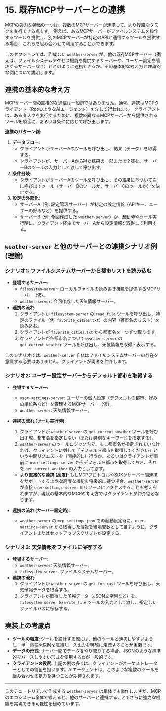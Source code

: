 # 15. 既存MCPサーバーとの連携

MCPの強力な特徴の一つは、複数のMCPサーバーが連携して、より複雑なタスクを実行できる点です。
例えば、あるMCPサーバーがファイルシステムを操作するツールを提供し、別のMCPサーバーが特定のAPIと通信するツールを提供する場合、これらを組み合わせて利用することができます。

このセクションでは、作成した `weather-server` が、他の既存MCPサーバー（例えば、ファイルシステムアクセス機能を提供するサーバーや、ユーザー設定を管理するサーバーなど）とどのように連携できるか、その基本的な考え方と理論的な例について説明します。

## 連携の基本的な考え方

MCPサーバー間の直接的な通信は一般的ではありません。通常、連携はMCPクライアント（RooのようなAIエージェント）を介して行われます。
クライアントは、あるタスクを実行するために、複数の異なるMCPサーバーから提供されるツールを順番に、あるいは条件に応じて呼び出します。

**連携のパターン例**:

1.  **データフロー**:
    *   クライアントがサーバーAのツールを呼び出し、結果（データ）を取得する。
    *   クライアントが、サーバーAから得た結果の一部または全部を、サーバーBのツールの入力として渡して呼び出す。
2.  **条件分岐**:
    *   クライアントがサーバーAのツールを呼び出し、その結果に基づいて次に呼び出すツール（サーバーBのツールか、サーバーCのツールか）を決定する。
3.  **設定の外部化**:
    *   サーバーA（例: 設定管理サーバー）が特定の設定情報（APIキー、ユーザーの好みなど）を提供する。
    *   サーバーB（例: 今回作成した `weather-server`）が、起動時やツール実行時に、クライアント経由でサーバーAから設定情報を取得して利用する。

## `weather-server` と他のサーバーとの連携シナリオ例 (理論)

### シナリオ1: ファイルシステムサーバーから都市リストを読み込む

*   **登場するサーバー**:
    *   `filesystem-server`: ローカルファイルの読み書き機能を提供するMCPサーバー（仮）。
    *   `weather-server`: 今回作成した天気情報サーバー。
*   **連携の流れ**:
    1.  クライアントが `filesystem-server` の `read_file` ツールを呼び出し、特定のファイル（例: `favorite_cities.txt`）の内容（都市名のリスト）を読み込む。
    2.  クライアントが `favorite_cities.txt` から都市名を一つずつ取り出す。
    3.  クライアントが各都市名について `weather-server` の `get_current_weather` ツールを呼び出し、天気情報を取得・表示する。

このシナリオでは、`weather-server` 自体はファイルシステムサーバーの存在を意識する必要はありません。クライアントが両者を仲介します。

### シナリオ2: ユーザー設定サーバーからデフォルト都市を取得する

*   **登場するサーバー**:
    *   `user-settings-server`: ユーザーの個人設定（デフォルトの都市、好みの単位系など）を管理するMCPサーバー（仮）。
    *   `weather-server`: 天気情報サーバー。
*   **連携の流れ (ツール実行時)**:
    1.  クライアントが `weather-server` の `get_current_weather` ツールを呼び出す際、都市名を指定しない（または特別なキーワードを指定する）。
    2.  `weather-server` のツールロジック内で、もし都市名が指定されていなければ、クライアントに対して「デフォルト都市を取得してください」という中間リクエストを（間接的に）行うか、あるいはクライアントが事前に `user-settings-server` からデフォルト都市を取得しておき、それを `get_current_weather` の入力として渡す。
    *   **より直接的な連携 (高度)**: もしMCPプロトコルやSDKがサーバー間連携をサポートするような高度な機能を将来的に持つ場合、`weather-server` が直接 `user-settings-server` のリソースにアクセスすることも考えられますが、現状の基本的なMCPの考え方ではクライアントが仲介役となります。

*   **連携の流れ (サーバー設定時)**:
    *   `weather-server` の `mcp_settings.json` での起動設定時に、`user-settings-server` から取得した情報を環境変数として渡すように、クライアントまたはセットアップスクリプトが設定する。

### シナリオ3: 天気情報をファイルに保存する

*   **登場するサーバー**:
    *   `weather-server`: 天気情報サーバー。
    *   `filesystem-server`: ファイルシステムサーバー。
*   **連携の流れ**:
    1.  クライアントが `weather-server` の `get_forecast` ツールを呼び出し、天気予報データを取得する。
    2.  クライアントが取得した予報データ（JSON文字列など）を、`filesystem-server` の `write_file` ツールの入力として渡し、指定したファイルパスに保存する。

## 実装上の考慮点

*   **ツールの粒度**: ツールを設計する際には、他のツールと連携しやすいように、単一責任の原則を意識し、入出力を明確に定義することが重要です。
*   **データの形式**: サーバー間でデータをやり取りする場合、JSONのような標準的でパースしやすい形式を使用するのが一般的です。
*   **クライアントの役割**: 上記の例の多くは、クライアントがオーケストレーターとしての役割を担います。AIエージェントは、このような複数のツールを組み合わせる能力を持つことが期待されます。

---

このチュートリアルで作成する `weather-server` は単体でも動作しますが、MCPのエコシステム全体で考えると、他のサーバーと連携することでさらに強力な機能を実現できる可能性を秘めています。